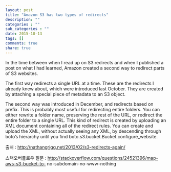 ```yaml
---
layout: post
title: "Amazon S3 has two types of redirects"
description: ""
categories : ""
sub_categories : ""
date: 2015-10-13
tags: []
comments: true
share: true
---
```


In the time between when I read up on S3 redirects and when I published a post
on what I had learned, Amazon created a second way to redirect parts of S3
websites.

  

The first way redirects a single URL at a time. These are the redirects I
already knew about, which were introduced last October. They are created by
attaching a special piece of metadata to an S3 object.

  

The second way was introduced in December, and redirects based on prefix. This
is probably most useful for redirecting entire folders. You can either rewrite
a folder name, preserving the rest of the URL, or redirect the entire folder
to a single URL. This kind of redirect is created by uploading an XML document
containing all of the redirect rules. You can create and upload the XML,
without actually seeing any XML, by descending through boto’s hierarchy until
you find boto.s3.bucket.Bucket.configure_website.

  

출처 : http://nathangrigg.net/2013/02/s3-redirects-again/

  

스택오버플로우 질문 : http://stackoverflow.com/questions/24521396/map-aws-s3-bucket-to-
no-subdomain-no-www-nothing


